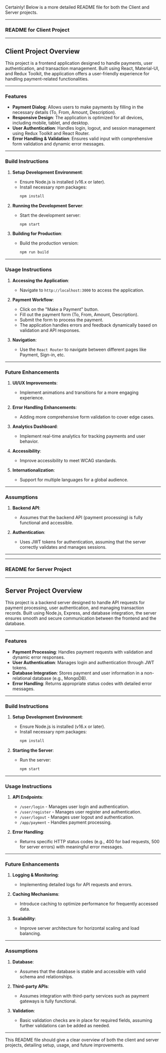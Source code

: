 Certainly! Below is a more detailed README file for both the Client and Server projects.

---

### **README for Client Project**

---

## **Client Project Overview**

This project is a frontend application designed to handle payments, user authentication, and transaction management. Built using React, Material-UI, and Redux Toolkit, the application offers a user-friendly experience for handling payment-related functionalities.

---

### **Features**

- **Payment Dialog**: Allows users to make payments by filling in the necessary details (To, From, Amount, Description).
- **Responsive Design**: The application is optimized for all devices, including mobile, tablet, and desktop.
- **User Authentication**: Handles login, logout, and session management using Redux Toolkit and React Router.
- **Error Handling & Validation**: Ensures valid input with comprehensive form validation and dynamic error messages.

---

### **Build Instructions**

1. **Setup Development Environment**:
   - Ensure Node.js is installed (v16.x or later).
   - Install necessary npm packages:
     ```bash  
     npm install  
     ```

2. **Running the Development Server**:
   - Start the development server:
     ```bash  
     npm start  
     ```

3. **Building for Production**:
   - Build the production version:
     ```bash  
     npm run build  
     ```

---

### **Usage Instructions**

1. **Accessing the Application**:
   - Navigate to `http://localhost:3000` to access the application.
   
2. **Payment Workflow**:
   - Click on the "Make a Payment" button.
   - Fill out the payment form (To, From, Amount, Description).
   - Submit the form to process the payment.
   - The application handles errors and feedback dynamically based on validation and API responses.

3. **Navigation**:
   - Use the `React Router` to navigate between different pages like Payment, Sign-in, etc.

---

### **Future Enhancements**

1. **UI/UX Improvements**:
   - Implement animations and transitions for a more engaging experience.
   
2. **Error Handling Enhancements**:
   - Adding more comprehensive form validation to cover edge cases.
   
3. **Analytics Dashboard**:
   - Implement real-time analytics for tracking payments and user behavior.
   
4. **Accessibility**:
   - Improve accessibility to meet WCAG standards.
   
5. **Internationalization**:
   - Support for multiple languages for a global audience.

---

### **Assumptions**

1. **Backend API**:
   - Assumes that the backend API (payment processing) is fully functional and accessible.
   
2. **Authentication**:
   - Uses JWT tokens for authentication, assuming that the server correctly validates and manages sessions.

---

---

### **README for Server Project**

---

## **Server Project Overview**

This project is a backend server designed to handle API requests for payment processing, user authentication, and managing transaction records. Built using Node.js, Express, and database integration, the server ensures smooth and secure communication between the frontend and the database.

---

### **Features**

- **Payment Processing**: Handles payment requests with validation and dynamic error responses.
- **User Authentication**: Manages login and authentication through JWT tokens.
- **Database Integration**: Stores payment and user information in a non-relational database (e.g., MongoDB).
- **Error Handling**: Returns appropriate status codes with detailed error messages.

---

### **Build Instructions**

1. **Setup Development Environment**:
   - Ensure Node.js is installed (v16.x or later).
   - Install necessary npm packages:
     ```bash  
     npm install  
     ```

2. **Starting the Server**:
   - Run the server:
     ```bash  
     npm start  
     ```


---

### **Usage Instructions**

1. **API Endpoints**:
   - `/user/login` - Manages user login and authentication.
   - `/user/register` - Manages user register and authentication.
   - `/user/logout` - Manages user logout and authentication.
   - `/app/payment` - Handles payment processing.

2. **Error Handling**:
   - Returns specific HTTP status codes (e.g., 400 for bad requests, 500 for server errors) with meaningful error messages.

---

### **Future Enhancements**

1. **Logging & Monitoring**:
   - Implementing detailed logs for API requests and errors.
   
2. **Caching Mechanisms**:
   - Introduce caching to optimize performance for frequently accessed data.
   
3. **Scalability**:
   - Improve server architecture for horizontal scaling and load balancing.

---

### **Assumptions**

1. **Database**:
   - Assumes that the database is stable and accessible with valid schema and relationships.
   
2. **Third-party APIs**:
   - Assumes integration with third-party services such as payment gateways is fully functional.
   
3. **Validation**:
   - Basic validation checks are in place for required fields, assuming further validations can be added as needed.

---

This README file should give a clear overview of both the client and server projects, detailing setup, usage, and future improvements.